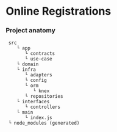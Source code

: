 # Online Registrations

### Project anatomy

```
 src
    └ app
       └ contracts
       └ use-case
    └ domain
    └ infra
       └ adapters
       └ config
       └ orm
          └ knex
       └ repositories
    └ interfaces
       └ controllers
    └ main
       └ index.js
 └ node_modules (generated)
```
